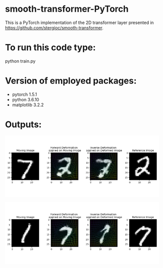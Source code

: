# smooth-transformer-PyTorch

This is a PyTorch implementation of the 2D transformer layer presented in https://github.com/stergioc/smooth-transformer.

# To run this code type:
python train.py

# Version of employed packages:
- pytorch 1.5.1
- python 3.6.10
- matplotlib 3.2.2

# Outputs:

![example1](/outputs/example-2d-output_7_2.png)


![example1](/outputs/example-2d-output_1_7.png)

